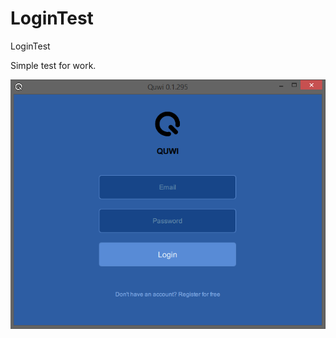 # LoginTest
LoginTest


Simple test for work.

![alt text](https://github.com/AndrewK00/LoginTest/blob/main/Application.png?raw=true)
